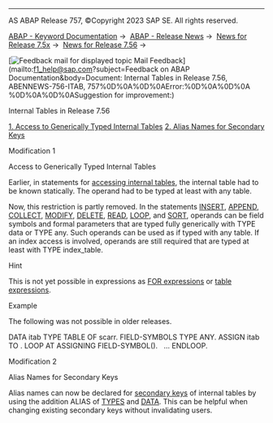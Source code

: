   

* * *

AS ABAP Release 757, ©Copyright 2023 SAP SE. All rights reserved.

[ABAP - Keyword Documentation](javascript:call_link\('abenabap.htm'\)) →  [ABAP - Release News](javascript:call_link\('abennews.htm'\)) →  [News for Release 7.5x](javascript:call_link\('abennews-75.htm'\)) →  [News for Release 7.56](javascript:call_link\('abennews-756.htm'\)) → 

 [![](Mail.gif?object=Mail.gif&sap-language=EN "Feedback mail for displayed topic") Mail Feedback](mailto:f1_help@sap.com?subject=Feedback on ABAP Documentation&body=Document: Internal Tables in Release 7.56, ABENNEWS-756-ITAB, 757%0D%0A%0D%0AError:%0D%0A%0D%0A
%0D%0A%0D%0ASuggestion for improvement:)

Internal Tables in Release 7.56

[1\. Access to Generically Typed Internal Tables](#!ABAP_MODIFICATION_1@1@)
[2\. Alias Names for Secondary Keys](#!ABAP_MODIFICATION_2@2@)

Modification 1   

Access to Generically Typed Internal Tables

Earlier, in statements for [accessing internal tables](javascript:call_link\('abenitab_access.htm'\)), the internal table had to be known statically. The operand had to be typed at least with any table.

Now, this restriction is partly removed. In the statements [INSERT](javascript:call_link\('abapinsert_itab.htm'\)), [APPEND](javascript:call_link\('abapappend.htm'\)), [COLLECT](javascript:call_link\('abapcollect.htm'\)), [MODIFY](javascript:call_link\('abapmodify_itab.htm'\)), [DELETE](javascript:call_link\('abapdelete_itab.htm'\)), [READ](javascript:call_link\('abapread_table.htm'\)), [LOOP](javascript:call_link\('abaploop_at_itab_variants.htm'\)), and [SORT](javascript:call_link\('abapsort_itab.htm'\)), operands can be field symbols and formal parameters that are typed fully generically with TYPE data or TYPE any. Such operands can be used as if typed with any table. If an index access is involved, operands are still required that are typed at least with TYPE index\_table.

Hint

This is not yet possible in expressions as [FOR expressions](javascript:call_link\('abenfor_itab.htm'\)) or [table expressions](javascript:call_link\('abentable_expressions.htm'\)).

Example

The following was not possible in older releases.

DATA itab TYPE TABLE OF scarr.
FIELD-SYMBOLS <itab> TYPE ANY.
ASSIGN itab TO <itab>.
LOOP AT <itab> ASSIGNING FIELD-SYMBOL(<fs>).
  ...
ENDLOOP.

Modification 2   

Alias Names for Secondary Keys

Alias names can now be declared for [secondary keys](javascript:call_link\('abensecondary_key_glosry.htm'\) "Glossary Entry") of internal tables by using the addition ALIAS of [TYPES](javascript:call_link\('abaptypes_secondary_key.htm'\)) and [DATA](javascript:call_link\('abapdata_secondary_key.htm'\)). This can be helpful when changing existing secondary keys without invalidating users.